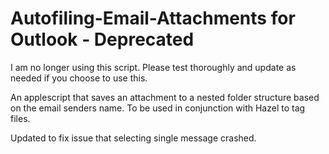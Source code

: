 
Autofiling-Email-Attachments for Outlook - Deprecated
=====================================================

I am no longer using this script. Please test thoroughly and update as needed if you choose to use this.

An applescript that saves an attachment to a nested folder structure based on the email senders name. To be used in conjunction with Hazel to tag files.

Updated to fix issue that selecting single message crashed.
